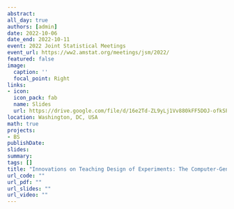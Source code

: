 ```yaml
---
abstract:
all_day: true
authors: [admin]
date: 2022-10-06
date_end: 2022-10-11
event: 2022 Joint Statistical Meetings
event_url: https://ww2.amstat.org/meetings/jsm/2022/
featured: false
image:
  caption: ''
  focal_point: Right
links:
- icon: 
  icon_pack: fab
  name: Slides
  url: https://drive.google.com/file/d/16e2Td-ZL9yLj1Vv880kFF5DOJ-ofkSPY/view?usp=sharing
location: Washington, DC, USA
math: true
projects:
- BS
publishDate: 
slides:
summary: 
tags: []
title: "Innovations on Teaching Design of Experiments: The Computer-Generated Approach"
url_code: ""
url_pdf: ""
url_slides: ""
url_video: ""
---
```


